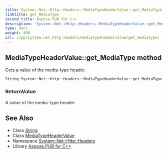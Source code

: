 ```yaml
---
title: System::Net::Http::Headers::MediaTypeHeaderValue::get_MediaType method
linktitle: get_MediaType
second_title: Aspose.PUB for C++
description: 'System::Net::Http::Headers::MediaTypeHeaderValue::get_MediaType method. Gets a value of the media-type header in C++.'
type: docs
weight: 400
url: /cpp/system.net.http.headers/mediatypeheadervalue/get_mediatype/
---
```

## MediaTypeHeaderValue::get_MediaType method


Gets a value of the media-type header.

```cpp
String System::Net::Http::Headers::MediaTypeHeaderValue::get_MediaType()
```


### ReturnValue

A value of the media-type header.

## See Also

* Class [String](../../../system/string/)
* Class [MediaTypeHeaderValue](../)
* Namespace [System::Net::Http::Headers](../../)
* Library [Aspose.PUB for C++](../../../)
